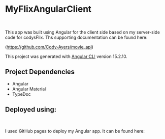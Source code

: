 # MyFlixAngularClient

<br>

This app was built using Angular for the client side based on my server-side code for codysFlix. Ths supporting documentation can be found here:

(https://github.com/Cody-Ayers/movie_api)

This project was generated with [Angular CLI](https://github.com/angular/angular-cli) version 15.2.10.

## Project Dependencies

- Angular
- Angular Material
- TypeDoc

## Deployed using:

<br>

I used GitHub pages to deploy my Angular app. It can be found here:
